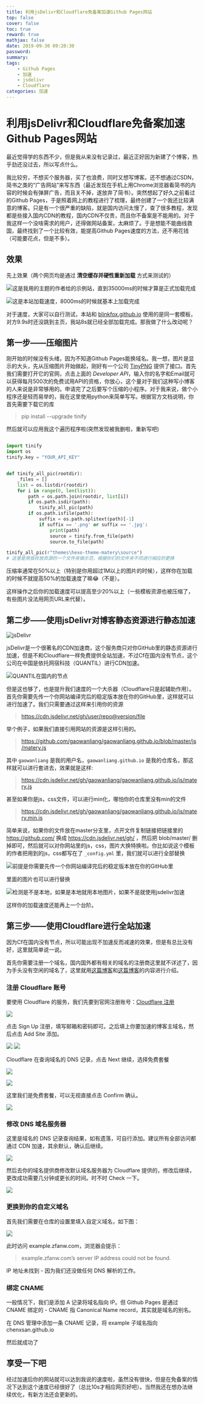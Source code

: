 ```yaml
---
title: 利用jsDelivr和Cloudflare免备案加速Github Pages网站
top: false
cover: false
toc: true
reward: true
mathjax: false
date: 2019-09-30 09:20:30
password:
summary:
tags: 
    - Github Pages
    - 加速
    - jsdelivr
    - Cloudflare
categories: 加速
---
```

# 利用jsDelivr和Cloudflare免备案加速Github Pages网站
最近觉得学的东西不少，但是我从来没有记录过，最近正好因为新建了个博客，热乎劲还没过去，所以写点什么。

我比较穷，不想买个服务器，买了也浪费，同时又想写博客。还不想通过CSDN，简书之类的“广告网站”来写东西（最近发现在手机上用Chrome浏览器看简书的内容的时候会有弹屏广告，而且关不掉，遂放弃了简书）。突然想起了好久之前看过的Github Pages，于是照着网上的教程进行了梳理，最终创建了一个我还比较满意的博客。只是有一个很严重的缺陷，就是国内访问太慢了，查了很多教程，发现都是些接入国内CDN的教程，国内CDN不仅贵，而且你不备案是不能用的。对于我这样一个没啥需求的用户，还得做网站备案，太麻烦了。于是想能不能曲线救国，最终找到了一个比较有效，能提高Github Pages速度的方法，还不用花钱（可能要花点，但是不多）。
## 效果

先上效果（两个网页均是通过 **清空缓存并硬性重新加载** 方式来测试的）

![这是我用的主题的作者给的示例站，直到35000ms的时候才算是正式加载完成](https://i.loli.net/2019/09/29/f9ij6oYm83UpadG.png)

![这是本站加载速度，8000ms的时候就基本上加载完成](https://i.loli.net/2019/09/29/obNetxyrPZQ5fHR.png)

对于速度，大家可以自行测试，本站和 [blinkfox.github.io](https://blinkfox.github.io) 使用的是同一套模板，对方9.9s时还没跳到主页，我站8s就已经全部加载完成。那我做了什么改动呢？

## 第一步——压缩图片

刚开始的时候没有头绪，因为不知道Github Pages能换域名。我一想，图片是显示的大头，先从压缩图片开始做起，刚好有一个公司 [TinyPNG](https://tinypng.com/) 提供了接口。首先我们需要打开它的官网，点击上面的 *Developer API*，输入你的名字和Email就可以获得每月500次的免费试用API的资格，你放心，这个量对于我们这种写小博客的人来说是非常够用的。申请完了之后要写个压缩的小程序。对于我来说，做个小程序还是轻而易举的，我在这里使用python来简单写写。根据官方文档说明，你首先需要下载它的库
> pip install --upgrade tinify

然后就可以应用我这个遍历程序啦(突然发现被我删啦，重新写吧)
```python

import tinify
import os
tinify.key = "YOUR_API_KEY"


def tinify_all_pic(rootdir):
    _files = []
    list = os.listdir(rootdir)
    for i in range(0, len(list)):
        path = os.path.join(rootdir, list[i])
        if os.path.isdir(path):
            tinify_all_pic(path)
        if os.path.isfile(path):
            suffix = os.path.splitext(path)[-1]
            if suffix == '.png' or suffix == '.jpg':
                print(path)
                source = tinify.from_file(path)
                source.to_file(path)

tinify_all_pic(r"themes\hexo-theme-matery\source")
# 这里是用我存放资源的一个文件夹做示范，根据你们的文件夹不同进行相应的更换

```

压缩率通常在50%以上（特别是你用超过1M以上的图片的时候），这样你在加载的时候不就提高50%的加载速度了嘛😂（不是）。

这样操作之后你的加载速度可以提高至少20%以上（一些模板资源也被压缩了，有些图片没法用网页URL来代替）。

## 第二步——使用jsDelivr对博客静态资源进行静态加速

![jsDelivr](https://www.jsdelivr.com/img/logo-horizontal.svg)

jsDelivr是一个很著名的CDN加速商，这个服务商只对你GitHub里的静态资源进行加速，但是不和Cloudflare一样免费提供全站加速，不过Cf在国内没有节点，这个公司在中国是依托网宿科技（QUANTIL）进行CDN加速。

![QUANTIL在国内的节点](https://i.loli.net/2019/09/30/65naHkyO2NFRWTe.png)

但是这也够了，也是提升我们速度的一个大杀器（Cloudflare只是起辅助作用）。首先你需要先传一个你网站编译完后的稳定版本放在你的GitHub里，这样就可以进行加速了。我们只需要通过这样来引用你的资源

> https://cdn.jsdelivr.net/gh/user/repo@version/file

举个例子，如果我们直接引用网站的资源是这样引用的。
> https://github.com/gaowanliang/gaowanliang.github.io/blob/master/js/matery.js

其中 `gaowanliang` 是我的用户名，`gaowanliang.github.io` 是我的仓库名，那这样就可以进行套进去，效果就是这样:

> https://cdn.jsdelivr.net/gh/gaowanliang/gaowanliang.github.io/js/matery.js

甚至如果你是js，css文件，可以进行min化，哪怕你的仓库里没有min的文件

> https://cdn.jsdelivr.net/gh/gaowanliang/gaowanliang.github.io/js/matery.min.js

简单来说，如果你的文件放在master分支里，点开文件复制链接把链接里的 https://github.com/ 换成 https://cdn.jsdelivr.net/gh/ ，然后把 blob/master/ 删掉即可，然后就可以对你网站里的js，css，图片大换特换啦。你比如说这个模板的作者把用到的js，css都写在了 `_config.yml` 里，我们就可以进行全部替换

![前提是你需要先传一个你网站编译完后的稳定版本放在你的GitHub里](https://i.loli.net/2019/09/30/Z2mdKjIeYJnSusi.png)

里面的图片也可以进行替换

![检测是不是本地，如果是本地就用本地图片，如果不是就使用jsdelivr加速](https://i.loli.net/2019/09/30/eEJ9BM3nFVcLfhI.png)

这样你的加载速度还能再上一个台阶。

## 第三步——使用Cloudflare进行全站加速

因为Cf在国内没有节点，所以可能出现不加速反而减速的效果，但是有总比没有好，这里就简单说一说。

首先你需要注册一个域名，国内国外都有相关的域名的注册商这里就不详述了，因为手头没有空闲的域名了，这里就用[这篇博客](https://starrycat.me/blog-add-cloudflare-cdn.html)和[这篇博客](https://blog.zfanw.com/github-pages-custom-domain/)的内容进行介绍。

### 注册 Cloudflare 账号

要使用 Cloudflare 的服务，我们先要到官网注册账号：[Cloudflare 注册](https://www.cloudflare.com/)

![](https://i.loli.net/2019/09/30/F4LKdBOuZAraGmb.png)

点击 Sign Up 注册，填写邮箱和密码即可。之后填上你要加速的博客主域名，然后点击 Add Site 添加。

![](https://i.loli.net/2019/09/30/yPjJDU2BmAWkHKa.png)
![](https://i.loli.net/2019/09/30/hMo7Psn1VLaQITU.png)

Cloudflare 在查询域名的 DNS 记录，点击 Next 继续，选择免费套餐

![](https://i.loli.net/2019/09/30/y7eJdDb35YMkO94.png)

![](https://i.loli.net/2019/09/30/N4iItqoAxKXQZsY.png)

这里我们是免费套餐，可以无视直接点击 Confirm 确认。

![](https://i.loli.net/2019/09/30/CmZ9h3xfajpMesw.png)

### 修改 DNS 域名服务器
这里是域名的 DNS 记录查询结果，如有遗落，可自行添加。建议所有全部访问都通过 CDN 加速，其余默认，确认后继续。

![](https://i.loli.net/2019/09/30/kiNjrDAHJTfV6Rm.png)

然后去你的域名提供商修改默认域名服务器为 Cloudflare 提供的，修改后继续，更改成功需要几分钟或更长的时间。时不时 Check 一下。

![](https://i.loli.net/2019/09/30/9Amja7kMRKbTNp2.png)

### 更换到你的自定义域名

首先我们需要在仓库的设置里填入自定义域名，如下图：

![](https://i.loli.net/2019/09/30/WTPCJ4iv6Eq8gSw.png)

此时访问 example.zfanw.com，浏览器会提示：

> example.zfanw.com’s server IP address could not be found.

IP 地址未找到 - 因为我们还没做任何 DNS 解析的工作。

### 绑定 CNAME

一般情况下，我们是添加 A 记录将域名指向 IP。但 Github Pages 是通过 CNAME 绑定的 - CNAME 指 Canonical Name record，其实就是域名的别名。

在 DNS 管理中添加一条 CNAME 记录，将 example 子域名指向 chenxsan.github.io

然后就成功了

## 享受一下吧

经过加速后你的网站就可以达到我说的速度啦，虽然没有很快，但是在免备案的情况下达到这个速度已经很好了（总比10s才相应网页好吧）。当然我还在想办法继续优化，有新方法还会更新的。